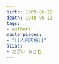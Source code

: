 ```yaml
---
birth: 1909-06-19
death: 1948-06-13
tags:
- authors
masterpieces:
- "[[人间失格]]"
alias:
- だざい おさむ
---
```

